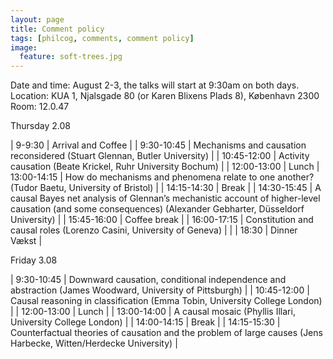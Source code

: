 ```yaml
---
layout: page
title: Comment policy
tags: [philcog, comments, comment policy]
image:
  feature: soft-trees.jpg
---
```


Date and time: August 2-3, the talks will start at 9:30am on both days.
Location: KUA 1, Njalsgade 80 (or Karen Blixens Plads 8), København 2300
Room: 12.0.47


Thursday 2.08

| 9-9:30 | Arrival and Coffee |
| 9:30-10:45 | Mechanisms and causation reconsidered (Stuart Glennan, Butler University) |
| 10:45-12:00 | Activity causation (Beate Krickel, Ruhr University Bochum) |
| 12:00-13:00 | Lunch
| 13:00-14:15 | How do mechanisms and phenomena relate to one another? (Tudor Baetu, University of Bristol) |
| 14:15-14:30 | Break |
| 14:30-15:45 | A causal Bayes net analysis of Glennan’s mechanistic account of higher-level causation (and some consequences) (Alexander Gebharter, Düsseldorf University) |
| 15:45-16:00 | Coffee break |
| 16:00-17:15 | Constitution and causal roles (Lorenzo Casini, University of Geneva) |
| 
| 18:30 | Dinner Vækst |

Friday 3.08

| 9:30-10:45 | Downward causation, conditional independence and abstraction (James Woodward, University of Pittsburgh) |
| 10:45-12:00 | Causal reasoning in classification (Emma Tobin, University College London) |
| 12:00-13:00 | Lunch |
| 13:00-14:00 | A causal mosaic (Phyllis Illari, University College London) |
| 14:00-14:15 | Break |
| 14:15-15:30 | Counterfactual theories of causation and the problem of large causes (Jens Harbecke, Witten/Herdecke University) |
